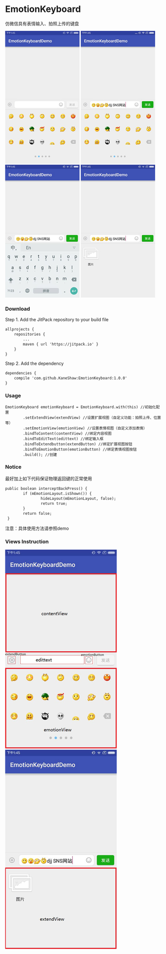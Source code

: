 # EmotionKeyboard
仿微信具有表情输入、拍照上传的键盘

![01](https://github.com/KaneShaw/EmotionKeyboard/blob/master/displayPics/01.jpg)
![02](https://github.com/KaneShaw/EmotionKeyboard/blob/master/displayPics/02.jpg)
![03](https://github.com/KaneShaw/EmotionKeyboard/blob/master/displayPics/03.jpg)
![04](https://github.com/KaneShaw/EmotionKeyboard/blob/master/displayPics/04.jpg)

### Download	
Step 1. Add the JitPack repository to your build file

	allprojects {
		repositories {
			...
			maven { url 'https://jitpack.io' }
		}
	}
Step 2. Add the dependency
	
	dependencies {
		compile 'com.github.KaneShaw:EmotionKeyboard:1.0.0'
	}
		
### Usage
	EmotionKeyboard emotionKeyboard = EmotionKeyboard.with(this) //初始化配置		
			.setExtendView(extendView) //设置扩展视图（自定义功能：拍照上传、位置等）		
			.setEmotionView(emotionView) //设置表情视图（自定义添加表情）			
			.bindToContent(contentView) //绑定内容视图		
			.bindToEditText(edittext) //绑定输入框		
			.bindToExtendbutton(extendButton) //绑定扩展视图按钮		
			.bindToEmotionButton(emotionButton) //绑定表情视图按钮			
			.build(); //创建
			
### Notice
最好加上如下代码保证物理返回键的正常使用

	public boolean interceptBackPress() {
        	if (mEmotionLayout.isShown()) {
            		hideLayout(mEmotionLayout, false);
            		return true;
        	}
        	return false;
   	 }
	 
注意：具体使用方法请参照demo

### Views Instruction
![05](https://github.com/KaneShaw/EmotionKeyboard/raw/master/displayPics/05.jpg)
![06](https://github.com/KaneShaw/EmotionKeyboard/raw/master/displayPics/06.jpg)
